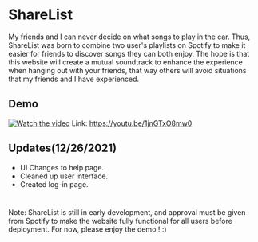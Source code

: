 # ShareList

My friends and I can never decide on what songs to play in the car. Thus, ShareList was born to combine two user's playlists on Spotify to make it easier for friends to discover songs they can both enjoy. The hope is that this website will create a mutual soundtrack to enhance the experience when hanging out with your friends, that way others will avoid situations that my friends and I have experienced.
## Demo

[![Watch the video](https://img.youtube.com/vi/1jnGTxO8mw0/maxresdefault.jpg)](https://youtu.be/1jnGTxO8mw0)
Link: https://youtu.be/1jnGTxO8mw0



## Updates(12/26/2021)
- UI Changes to help page.
- Cleaned up user interface.
- Created log-in page.
#
Note: ShareList is still in early development, and approval must be given from Spotify to make the website fully functional for all users before deployment. For now, please enjoy the demo ! :)


